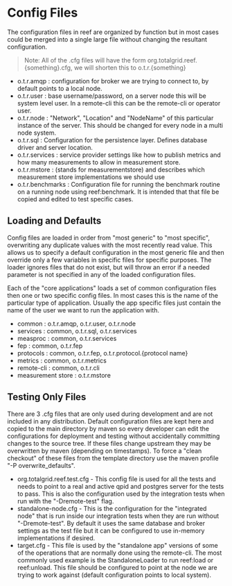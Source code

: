 # Config Files #

The configuration files in reef are organized by function but in most cases could be merged into a single large file
without changing the resultant configuration.

> Note: All of the .cfg files will have the form org.totalgrid.reef.{something}.cfg, we will shorten this to
> o.t.r.{something}

* o.t.r.amqp : configuration for broker we are trying to connect to, by default points to a local node.
* o.t.r.user : base username/password, on a server node this will be system level user. In a remote-cli this can be
  the remote-cli or operator user.
* o.t.r.node : "Network", "Location" and "NodeName" of this particular instance of the server. This should be changed for
  every node in a multi node system.
* o.t.r.sql  : Configuration for the persistence layer. Defines database driver and server location.
* o.t.r.services : service provider settings like how to publish metrics and how many measurements to allow in measurement
  store.
* o.t.r.mstore : (stands for measurementstore) and describes which measurement store implementations we should use
* o.t.r.benchmarks : Configuration file for running the benchmark routine on a running node using reef:benchmark. It is
  intended that that file be copied and edited to test specific cases.

## Loading and Defaults ##

Config files are loaded in order from "most generic" to "most specific", overwriting any duplicate values with the most
recently read value. This allows us to specify a default configuration in the most generic file and then override only
a few variables in specific files for specific purposes. The loader ignores files that do not exist, but will throw
an error if a needed parameter is not specified in any of the loaded configuration files.

Each of the "core applications" loads a set of common configuration files then one or two specific config files. In most
cases this is the name of the particular type of application. Usually the app specific files just contain the name of
the user we want to run the application with.

* common : o.t.r.amqp, o.t.r.user, o.t.r.node
* services : common, o.t.r.sql, o.t.r.services
* measproc : common, o.t.r.services
* fep : common, o.t.r.fep
* protocols : common, o.t.r.fep, o.t.r.protocol.{protocol name}
* metrics : common, o.t.r.metrics
* remote-cli : common, o.t.r.cli
* measurement store : o.t.r.mstore

## Testing Only Files ##

There are 3 .cfg files that are only used during development and are not included in any distribution. Default configuration
files are kept here and copied to the main directory by maven so every developer can edit the configurations for
deployment and testing without accidentally committing changes to the source tree. If these files change upstream they
may be overwritten by maven (depending on timestamps). To force a "clean checkout" of these files from the template
directory use the maven profile "-P overwrite_defaults".

* org.totalgrid.reef.test.cfg - This config file is used for all the tests and needs to point to a real and active
  qpid and postgres server for the tests to pass. This is also the configuration used by the integration tests when
  run with the "-Dremote-test" flag.
* standalone-node.cfg - This is the configuration for the "integrated node" that is run inside our integration tests
  when they are run without "-Dremote-test". By default it uses the same database and broker settings as the test file
  but it can be configured to use in-memory implementations if desired.
* target.cfg - This file is used by the "standalone app" versions of some of the operations that are normally done using
  the remote-cli. The most commonly used example is the StandaloneLoader to run reef:load or reef:unload. This file
  should be configured to point at the node we are trying to work against (default configuration points to local system).